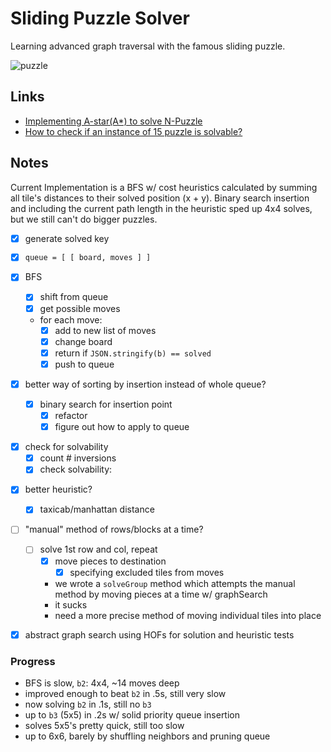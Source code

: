 # Sliding Puzzle Solver

Learning advanced graph traversal with the famous sliding puzzle.

![puzzle](https://upload.wikimedia.org/wikipedia/commons/thumb/f/ff/15-puzzle_magical.svg/220px-15-puzzle_magical.svg.png)

## Links

- [Implementing A-star(A\*) to solve N-Puzzle](https://algorithmsinsight.wordpress.com/graph-theory-2/a-star-in-general/implementing-a-star-to-solve-n-puzzle/)
- [How to check if an instance of 15 puzzle is solvable?](https://www.geeksforgeeks.org/check-instance-15-puzzle-solvable/)

## Notes

Current Implementation is a BFS w/ cost heuristics calculated by summing all tile's distances to their solved position (x + y). Binary search insertion and including the current path length in the heuristic sped up 4x4 solves, but we still can't do bigger puzzles.

- [x] generate solved key
- [x] `queue = [ [ board, moves ] ]`
- [x] BFS

  - [x] shift from queue
  - [x] get possible moves
  - for each move:
    - [x] add to new list of moves
    - [x] change board
    - [x] return if `JSON.stringify(b) == solved`
    - [x] push to queue

- [x] better way of sorting by insertion instead of whole queue?

  - [x] binary search for insertion point
    - [x] refactor
    - [x] figure out how to apply to queue

* [x] check for solvability
  - [x] count # inversions
  - [x] check solvability:

- [x] better heuristic?

  - [x] taxicab/manhattan distance

- [ ] "manual" method of rows/blocks at a time?

  - [ ] solve 1st row and col, repeat
    - [x] move pieces to destination
      - [x] specifying excluded tiles from moves
    - we wrote a `solveGroup` method which attempts the manual method by moving pieces at a time w/ graphSearch
    - it sucks
    - need a more precise method of moving individual tiles into place

- [x] abstract graph search using HOFs for solution and heuristic tests

### Progress

- BFS is slow, `b2`: 4x4, ~14 moves deep
- improved enough to beat `b2` in .5s, still very slow
- now solving `b2` in .1s, still no `b3`
- up to `b3` (5x5) in .2s w/ solid priority queue insertion
- solves 5x5's pretty quick, still too slow
- up to 6x6, barely by shuffling neighbors and pruning queue
